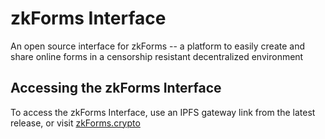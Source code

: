 # zkForms Interface

An open source interface for zkForms -- a platform to easily create and share online forms in a censorship resistant decentralized environment

## Accessing the zkForms Interface

To access the zkForms Interface, use an IPFS gateway link from the latest release, or visit [zkForms.crypto](http://zkforms.crypto/)
